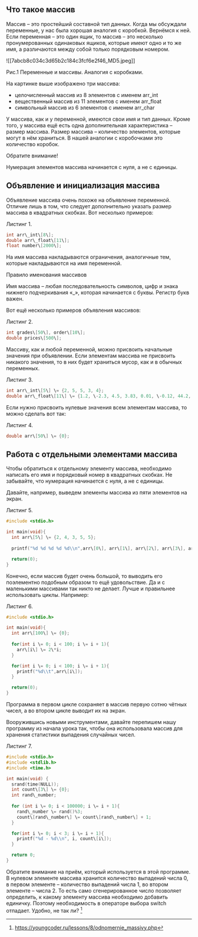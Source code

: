 ## Что такое массив
Массив – это простейший составной тип данных. Когда мы обсуждали переменные, у нас была хорошая аналогия с коробкой. Вернёмся к ней. Если переменная – это один ящик, то массив – это несколько пронумерованных одинаковых ящиков, которые имеют одно и то же имя, а различаются между собой только порядковым номером.

![[7abcb8c034c3d65b2c184c3fcf6e2f46_MD5.jpeg]]


Рис.1 Переменные и массивы. Аналогия с коробками.

На картинке выше изображено три массива:

-   целочисленный массив из 8 элементов с именем arr\_int
-   вещественный массив из 11 элементов с именем arr\_float
-   символьный массив из 6 элементов с именем arr\_char

У массива, как и у переменной, имеются свои имя и тип данных. Кроме того, у массива ещё есть одна дополнительная характеристика – размер массива. Размер массива – количество элементов, которые могут в нём храниться. В нашей аналогии с коробочками это количество коробок.

Обратите внимание!

Нумерация элементов массива начинается с нуля, а не с единицы.

## Объявление и инициализация массива

Объявление массива очень похоже на объявление переменной. Отличие лишь в том, что следует дополнительно указать размер массива в квадратных скобках. Вот несколько примеров:

Листинг 1.
```C
int arr\_int\[8\];
double arr\_float\[11\]; 
float number\[2000\];
```

На имя массива накладываются ограничения, аналогичные тем, которые накладываются на имя переменной.

Правило именования массивов

Имя массива – любая последовательность символов, цифр и знака нижнего подчеркивания «\_», которая начинается с буквы. Регистр букв важен.

Вот ещё несколько примеров объявления массивов:

Листинг 2.
```C
int grades\[50\], order\[10\];
double prices\[500\];
```

Массиву, как и любой переменной, можно присвоить начальные значения при объявлении. Если элементам массива не присвоить никакого значения, то в них будет храниться мусор, как и в обычных переменных.

Листинг 3.
```C
int arr\_int\[5\] \= {2, 5, 5, 3, 4};
double arr\_float\[11\] \= {1.2, \-2.3, 4.5, 3.83, 0.01, \-0.12, 44.2, 123.7, 23.44, \-3.7, 7};
```

Если нужно присвоить нулевые значения всем элементам массива, то можно сделать вот так:

Листинг 4.
```C
double arr\[50\] \= {0};
```


## Работа с отдельными элементами массива

Чтобы обратиться к отдельному элементу массива, необходимо написать его имя и порядковый номер в квадратных скобках. Не забывайте, что нумерация начинается с нуля, а не с единицы.

Давайте, например, выведем элементы массива из пяти элементов на экран.

Листинг 5.
```C
#include <stdio.h>

int main(void){
  int arr\[5\] \= {2, 4, 3, 5, 5};
  
  printf("%d %d %d %d %d\\n",arr\[0\], arr\[1\], arr\[2\], arr\[3\], arr\[4\]);

  return(0);
}
```

Конечно, если массив будет очень большой, то выводить его поэлементно подобным образом то ещё удовольствие. Да и с маленькими массивами так никто не делает. Лучше и правильнее использовать циклы. Например:

Листинг 6.
```C
#include <stdio.h>

int main(void){
  int arr\[100\] \= {0};
  
  for(int i \= 0; i < 100; i \= i + 1){
    arr\[i\] \= 2\*i;
  }

  for(int i \= 0; i < 100; i \= i + 1){
    printf("%d\\t",arr\[i\]);
  }

  return(0);
}
```

Программа в первом цикле сохраняет в массив первую сотню чётных чисел, а во втором цикле выводит их на экран.

Вооружившись новыми инструментами, давайте перепишем нашу программу из начала урока так, чтобы она использовала массив для хранения статистики выпадения случайных чисел.

Листинг 7.
```C
#include <stdio.h>
#include <stdlib.h>
#include <time.h>

int main(void) {  
  srand(time(NULL));
  int count\[3\] \= {0};
  int rand\_number;
  
  for (int i \= 0; i < 100000; i \= i + 1){
    rand\_number \= rand()%3;
    count\[rand\_number\] \= count\[rand\_number\] + 1;
  }

  for(int i \= 0; i < 3; i \= i + 1){
    printf("%d - %d\\n", i, count\[i\]);
  }

  return 0;
}
```


Обратите внимание на приём, который используется в этой программе.  
В нулевом элементе массива хранится количество выпадений числа 0, в первом элементе – количество выпадений числа 1, во втором элементе – числа 2. То есть само сгенерированное число позволяет определить, к какому элементу массива необходимо добавить единичку. Поэтому необходимость в операторе выбора switch отпадает. Удобно, не так ли?
[^1] 

 [^1]: https://youngcoder.ru/lessons/8/odnomernie_massivy.php  
